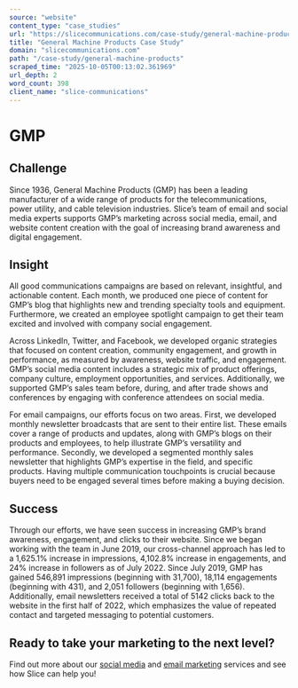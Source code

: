 ```yaml
---
source: "website"
content_type: "case_studies"
url: "https://slicecommunications.com/case-study/general-machine-products"
title: "General Machine Products Case Study"
domain: "slicecommunications.com"
path: "/case-study/general-machine-products"
scraped_time: "2025-10-05T00:13:02.361969"
url_depth: 2
word_count: 398
client_name: "slice-communications"
---
```


# GMP

## **Challenge**

Since 1936, General Machine Products (GMP) has been a leading manufacturer of a wide range of products for the telecommunications, power utility, and cable television industries. Slice’s team of email and social media experts supports GMP’s marketing across social media, email, and website content creation with the goal of increasing brand awareness and digital engagement.

## **Insight**

All good communications campaigns are based on relevant, insightful, and actionable content. Each month, we produced one piece of content for GMP’s blog that highlights new and trending specialty tools and equipment. Furthermore, we created an employee spotlight campaign to get their team excited and involved with company social engagement.  

Across LinkedIn, Twitter, and Facebook, we developed organic strategies that focused on content creation, community engagement, and growth in performance, as measured by awareness, website traffic, and engagement. GMP’s social media content includes a strategic mix of product offerings, company culture, employment opportunities, and services. Additionally, we supported GMP’s sales team before, during, and after trade shows and conferences by engaging with conference attendees on social media.  

For email campaigns, our efforts focus on two areas. First, we developed monthly newsletter broadcasts that are sent to their entire list. These emails cover a range of products and updates, along with GMP’s blogs on their products and employees, to help illustrate GMP’s versatility and performance. Secondly, we developed a segmented monthly sales newsletter that highlights GMP’s expertise in the field, and specific products. Having multiple communication touchpoints is crucial because buyers need to be engaged several times before making a buying decision.  

## **Success**

Through our efforts, we have seen success in increasing GMP’s brand awareness, engagement, and clicks to their website. Since we began working with the team in June 2019, our cross-channel approach has led to a 1,625.1% increase in impressions, 4,102.8% increase in engagements, and 24% increase in followers as of July 2022.  Since July 2019, GMP has gained 546,891 impressions (beginning with 31,700), 18,114 engagements (beginning with 431), and 2,051 followers (beginning with 1,656).  Additionally, email newsletters received a total of 5142 clicks back to the website in the first half of 2022, which emphasizes the value of repeated contact and targeted messaging to potential customers.

## **Ready to take your marketing to the next level?**

Find out more about our [social media](https://slicecommunications.com/social-media) and [email marketing](https://slicecommunications.com/email-marketing) services and see how Slice can help you!